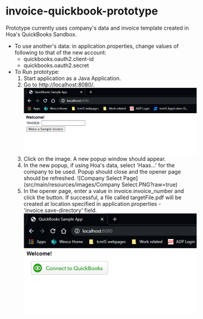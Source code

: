 # invoice-quickbook-prototype
Prototype currently uses company's data and invoice template created in Hoa's QuickBooks Sandbox.

- To use another's data: in application.properties, change values of following to that of the new account:
   - quickbooks.oauth2.client-id
   - quickbooks.oauth2.secret
- To Run prototype:
   1. Start application as a Java Application.
   2. Go to http://localhost:8080/. ![Login Page](src/main/resources/images/Home.PNG?raw=true)
   3. Click on the image. A new popup window should appear.
   4. In the new popup, if using Hoa's data, select 'Haas...' for the company to be used. Popup should close and the opener page should be refreshed. ![Company Select Page](src/main/resources/images/Company Select.PNG?raw=true)
   5. In the opener page, enter a value in invoice.invoice_number and click the button. If successful, a file called targetFile.pdf will be created at location specified in application.properties - 'invoice.save-directory' field.![Home Page](src/main/resources/images/Login.PNG?raw=true)
